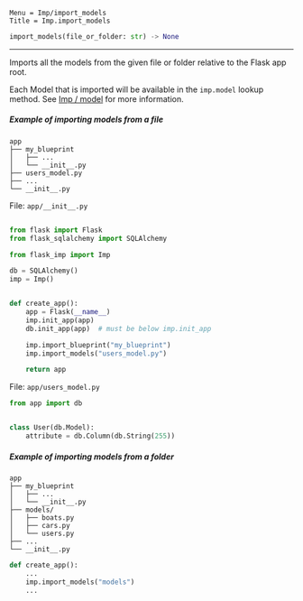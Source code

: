 ```
Menu = Imp/import_models
Title = Imp.import_models
```

```python
import_models(file_or_folder: str) -> None
```

---

Imports all the models from the given file or folder relative to the Flask app root.

Each Model that is imported will be available in the `imp.model` lookup method.
See [Imp / model](imp-model.html) for more information.

##### Example of importing models from a file

```text
app
├── my_blueprint
│   ├── ...
│   └── __init__.py
├── users_model.py
├── ...
└── __init__.py
```

File: `app/__init__.py`

```python

from flask import Flask
from flask_sqlalchemy import SQLAlchemy

from flask_imp import Imp

db = SQLAlchemy()
imp = Imp()


def create_app():
    app = Flask(__name__)
    imp.init_app(app)
    db.init_app(app)  # must be below imp.init_app

    imp.import_blueprint("my_blueprint")
    imp.import_models("users_model.py")

    return app
```

File: `app/users_model.py`

```python
from app import db


class User(db.Model):
    attribute = db.Column(db.String(255))
```

##### Example of importing models from a folder

```text
app
├── my_blueprint
│   ├── ...
│   └── __init__.py
├── models/
│   ├── boats.py
│   ├── cars.py
│   └── users.py
├── ...
└── __init__.py
```

```python
def create_app():
    ...
    imp.import_models("models")
    ...
```
